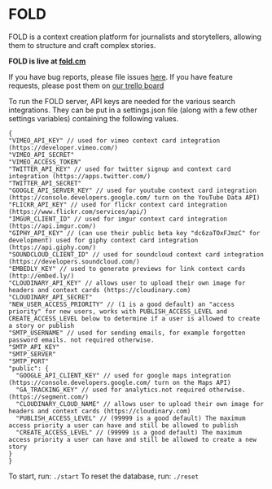 FOLD
=============


FOLD is a context creation platform for journalists and storytellers, allowing them to structure and craft complex stories.

**FOLD is live at [fold.cm](https://fold.cm)**

If you have bug reports, please file issues [here](https://github.com/readFOLD/FOLD/issues).
If you have feature requests, please post them on [our trello board](https://trello.com/b/ImxWYbBy/fold-roadmap)

To run the FOLD server, API keys are needed for the various search integrations. They can be put in a settings.json file (along with a few other settings variables) containing the following values.
```
{
"VIMEO_API_KEY" // used for vimeo context card integration (https://developer.vimeo.com/)
"VIMEO_API_SECRET"
"VIMEO_ACCESS_TOKEN"
"TWITTER_API_KEY" // used for twitter signup and context card integration (https://apps.twitter.com/)
"TWITTER_API_SECRET"
"GOOGLE_API_SERVER_KEY" // used for youtube context card integration (https://console.developers.google.com/ turn on the YouTube Data API)
"FLICKR_API_KEY" // used for flickr context card integration (https://www.flickr.com/services/api/)
"IMGUR_CLIENT_ID" // used for imgur context card integration (https://api.imgur.com/)
"GIPHY_API_KEY" // (can use their public beta key "dc6zaTOxFJmzC" for development) used for giphy context card integration (https://api.giphy.com/)
"SOUNDCLOUD_CLIENT_ID" // used for soundcloud context card integration (https://developers.soundcloud.com/)
"EMBEDLY_KEY" // used to generate previews for link context cards (http://embed.ly/)
"CLOUDINARY_API_KEY" // allows user to upload their own image for headers and context cards (https://cloudinary.com)
"CLOUDINARY_API_SECRET"
"NEW_USER_ACCESS_PRIORITY" // (1 is a good default) an "access priority" for new users, works with PUBLISH_ACCESS_LEVEL and CREATE_ACCESS_LEVEL below to determine if a user is allowed to create a story or publish
"SMTP_USERNAME" // used for sending emails, for example forgotten password emails. not required otherwise.
"SMTP_API_KEY"
"SMTP_SERVER"
"SMTP_PORT"
"public": {
  "GOOGLE_API_CLIENT_KEY" // used for google maps integration (https://console.developers.google.com/ turn on the Maps API)
  "GA_TRACKING_KEY" // used for analytics.not required otherwise. (https://segment.com/)
  "CLOUDINARY_CLOUD_NAME" // allows user to upload their own image for headers and context cards (https://cloudinary.com)
  "PUBLISH_ACCESS_LEVEL" // (99999 is a good default) The maximum access priority a user can have and still be allowed to publish
  "CREATE_ACCESS_LEVEL" // (99999 is a good default) The maximum access priority a user can have and still be allowed to create a new story
}
}
```

To start, run: `./start`
To reset the database, run: `./reset`

